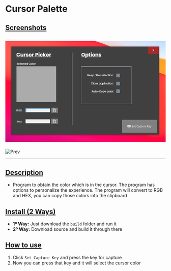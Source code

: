 # Cursor Palette

## <ins>Screenshots
![Screenshot](https://raw.githubusercontent.com/alejandromume/cursor-palette/main/Captura1.PNG)
---
![Prev](https://pays.host/uploads/9e9a5a7e-b0dc-4cc9-b1cf-17bc8d2f4aa9/ClgZ3jxQ.gif)

---

## <ins>Description
* Program to obtain the color which is in the cursor. The program has options to personalize the experience. The program will convert to RGB and HEX, you can copy those colors into the clipboard


## <ins>Install (2 Ways)
* **1º Way:** Just download the `build` folder and run it
* **2º Way:** Download source and build it through there

## <ins>How to use
1. Click `Set Capture Key` and press the key for capture
2. Now you can press that key and it will select the cursor color
